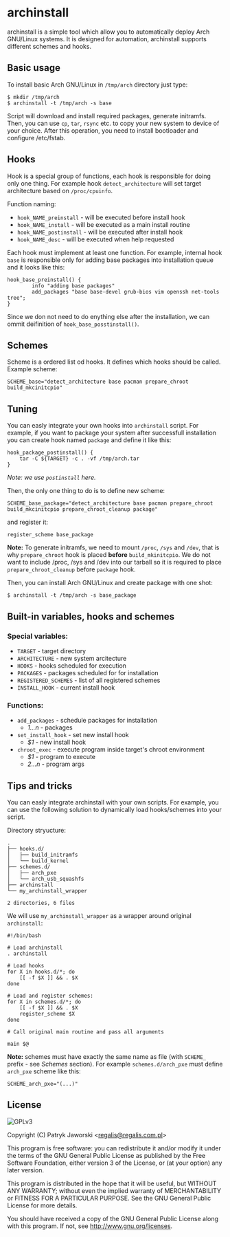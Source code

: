 # archinstall

archinstall is a simple tool which allow you to automatically deploy Arch GNU/Linux systems. It is designed for automation, archinstall supports different schemes and hooks.

## Basic usage

To install basic  Arch GNU/Linux in `/tmp/arch` directory just type:
```shell
$ mkdir /tmp/arch 
$ archinstall -t /tmp/arch -s base
```

Script will download and install required packages, generate initramfs. Then, you can use `cp`, `tar`, `rsync` etc. to copy your new system to device of your choice. After this operation, you need to install bootloader and configure /etc/fstab.

## Hooks

Hook is a special group of functions, each hook is responsible for doing only one thing. For example hook `detect_architecture` will set target architecture based on `/proc/cpuinfo`.

Function naming:

 * `hook_NAME_preinstall` - will be executed before install hook
 * `hook_NAME_install` - will be executed as a main install routine
 * `hook_NAME_postinstall` - will be executed after install hook
 * `hook_NAME_desc` - will be executed when help requested

Each hook must implement at least one function. For example, internal hook `base` is responsible only for adding base packages into installation queue and it looks like this:

```shell
hook_base_preinstall() {
		info "adding base packages"
		add_packages "base base-devel grub-bios vim openssh net-tools tree";
}
```

Since we don not need to do enything else after the installation, we can ommit deifinition of `hook_base_posstinstall()`.

## Schemes

Scheme is a ordered list od hooks. It defines which hooks should be called. Example scheme:

```shell
SCHEME_base="detect_architecture base pacman prepare_chroot build_mkcinitcpio"
```

## Tuning

You can easly integrate your own hooks into `archinstall` script. For example, if you want to package your system after successfull installation you can create hook named `package` and define it like this:

```shell
hook_package_postinstall() {
	tar -C ${TARGET} -c . -vf /tmp/arch.tar
}
```

*Note: we use `postinstall` here.*

Then, the only one thing to do is to define new scheme:

```shell
SCHEME_base_package="detect_architecture base pacman prepare_chroot build_mkcinitcpio prepare_chroot_cleanup package"
```

and register it:

```shell
register_scheme base_package
```

**Note:** To generate initramfs, we need to mount `/proc`, `/sys` and `/dev`, that is why `prepare_chroot` hook is placed **before** `build_mkinitcpio`. We do not want to include /proc, /sys and /dev into our tarball so it is required to place `prepare_chroot_cleanup` before `package` hook. 

Then, you can install Arch GNU/Linux and create package with one shot:

```shell
$ archinstall -t /tmp/arch -s base_package
```

## Built-in variables, hooks and schemes

### Special variables:

 * `TARGET` - target directory
 * `ARCHITECTURE` - new system arcitecture
 * `HOOKS` - hooks scheduled for execution
 * `PACKAGES` - packages scheduled for for installation
 * `REGISTERED_SCHEMES` - list of all registered schemes
 * `INSTALL_HOOK` - current install hook

### Functions:

 * `add_packages` - schedule packages for installation
	* *$1...$n* - packages
 * `set_install_hook` - set new install hook
	* *$1* - new install hook
 * `chroot_exec` - execute program inside target's chroot environment
	* *$1* - program to execute
	* *$2...$n* - program args

## Tips and tricks

You can easly integrate archinstall with your own scripts. For example, you can use the following solution to dynamically load hooks/schemes into your script.

Directory stryucture:

	.
	├── hooks.d/
	│   ├── build_initramfs
	│   └── build_kernel
	├── schemes.d/
	│   ├── arch_pxe
	│   └── arch_usb_squashfs
	├── archinstall
	└── my_archinstall_wrapper

	2 directories, 6 files

We will use `my_archinstall_wrapper` as a wrapper around original `archinstall`:

```shell
#!/bin/bash

# Load archinstall
. archinstall

# Load hooks
for X in hooks.d/*; do 
	[[ -f $X ]] && . $X
done

# Load and register schemes:
for X in schemes.d/*; do 
	[[ -f $X ]] && . $X
	register_scheme $X
done

# Call original main routine and pass all arguments

main $@

```

**Note:** schemes must have exactly the same name as file (with `SCHEME_` prefix - see *Schemes* section). For example `schemes.d/arch_pxe` must define `arch_pxe` scheme like this:

```shell
SCHEME_arch_pxe="(...)"
```

## License

![GPLv3](http://www.gnu.org/graphics/gplv3-127x51.png)

Copyright (C) Patryk Jaworski \<regalis@regalis.com.pl\>

This program is free software: you can redistribute it and/or modify
it under the terms of the GNU General Public License as published by
the Free Software Foundation, either version 3 of the License, or
(at your option) any later version.

This program is distributed in the hope that it will be useful,
but WITHOUT ANY WARRANTY; without even the implied warranty of
MERCHANTABILITY or FITNESS FOR A PARTICULAR PURPOSE.  See the
GNU General Public License for more details.

You should have received a copy of the GNU General Public License
along with this program.  If not, see http://www.gnu.org/licenses.


